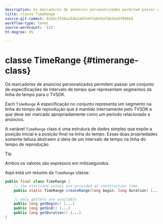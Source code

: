 ```yaml
---
description: Os marcadores de anúncios personalizados permitem passar um conjunto de especificações de Intervalo de tempo que representam segmentos da linha do tempo para o TVSDK.
title: classe TimeRange
source-git-commit: 02ebc3548a254b2a6554f1ab34afbb3ea5f09bb8
workflow-type: tm+mt
source-wordcount: '115'
ht-degree: 0%

---
```


# classe TimeRange {#timerange-class}

Os marcadores de anúncios personalizados permitem passar um conjunto de especificações de Intervalo de tempo que representam segmentos da linha do tempo para o TVSDK.

<!--<a id="section_42EB6D62627A424ABA250E3246EFEFC3"></a>-->

Each `TimeRange` A especificação no conjunto representa um segmento na linha do tempo de reprodução que é mantido internamente pelo TVSDK e que deve ser marcado apropriadamente como um período relacionado a anúncios.

A variável `TimeRange` class é uma estrutura de dados simples que expõe a posição inicial e a posição final na linha do tempo. Essas duas propriedades somente leitura abstraem a ideia de um intervalo de tempo na linha do tempo de reprodução.

>[!TIP]
>
>Ambos os valores são expressos em milissegundos.

Aqui está um resumo da `TimeRange` classe:

```java
public final class TimeRange {
    // the start/end values are provided at construction time
    public static TimeRange createRange(long begin, long duration) {...} 

    // only getters are available
    public long getBegin() {...} 
    public long getEnd() {...} 
    public long getDuration() {...}
}
```
